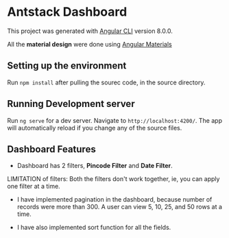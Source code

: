# Antstack Dashboard

This project was generated with [Angular CLI](https://github.com/angular/angular-cli) version 8.0.0.

All the **material design** were done using [Angular Materials](https://material.angular.io/)

## Setting up the environment

Run `npm install` after pulling the sourec code, in the source directory.

## Running Development server

Run `ng serve` for a dev server. Navigate to `http://localhost:4200/`. The app will automatically reload if you change any of the source files.

## Dashboard Features

- Dashboard has 2 filters, **Pincode Filter** and **Date Filter**.

LIMITATION of filters: Both the filters don't work together, ie, you can apply one filter at a time.

- I have implemented pagination in the dashboard, because number of records were more than 300. A user can view 5, 10, 25, and 50 rows at a time.

- I have also implemented sort function for all the fields.
